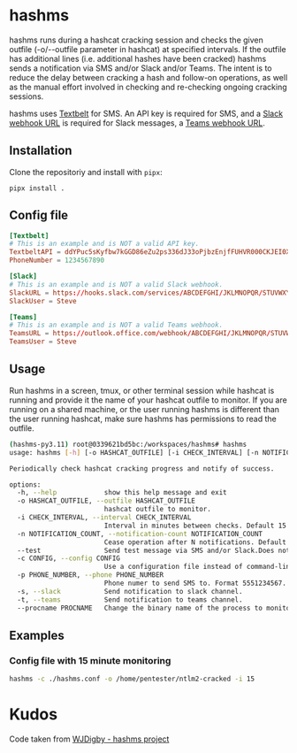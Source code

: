 # hashms

hashms runs during a hashcat cracking session and checks the given outfile (-o/--outfile parameter in hashcat) at specified intervals. If the outfile has additional lines (i.e. additional hashes have been cracked) hashms sends a notification via SMS and/or Slack and/or Teams. The intent is to reduce the delay between cracking a hash and follow-on operations, as well as the manual effort involved in checking and re-checking ongoing cracking sessions.

hashms uses [Textbelt](https://textbelt.com/) for SMS. An API key is required for SMS, and a [Slack webhook URL](https://api.slack.com/incoming-webhooks) is required for Slack messages, a 
[Teams webhook URL](https://learn.microsoft.com/en-us/microsoftteams/platform/webhooks-and-connectors/how-to/add-incoming-webhook?tabs=newteams%2Cdotnet).

## Installation

Clone the repositoriy and install with `pipx`:
```
pipx install .
```

## Config file
```conf
[Textbelt]
# This is an example and is NOT a valid API key.
TextbeltAPI = ddYPuc5sKyfbw7kGGD86eZu2ps336dJ33oPjbzEnjfFUHVR000CKJEI0XmpHGN22fg
PhoneNumber = 1234567890

[Slack]
# This is an example and is NOT a valid Slack webhook.
SlackURL = https://hooks.slack.com/services/ABCDEFGHI/JKLMNOPQR/STUVWXYZ1234567890ABCDEF
SlackUser = Steve                     

[Teams]
# This is an example and is NOT a valid Teams webhook.
TeamsURL = https://outlook.office.com/webhook/ABCDEFGHI/JKLMNOPQR/STUVWXYZ1234567890ABCDEF
TeamsUser = Steve
```

## Usage

Run hashms in a screen, tmux, or other terminal session while hashcat is running and provide it the name of your hashcat outfile to monitor. If you are running on a shared machine, or the user running hashms is different than the user running hashcat, make sure hashms has permissions to read the outfile. 

```bash
(hashms-py3.11) root@0339621bd5bc:/workspaces/hashms# hashms 
usage: hashms [-h] [-o HASHCAT_OUTFILE] [-i CHECK_INTERVAL] [-n NOTIFICATION_COUNT] [--test] [-c CONFIG] [-p PHONE_NUMBER] [-s] [-t] [--procname PROCNAME]

Periodically check hashcat cracking progress and notify of success.

options:
  -h, --help            show this help message and exit
  -o HASHCAT_OUTFILE, --outfile HASHCAT_OUTFILE
                        hashcat outfile to monitor.
  -i CHECK_INTERVAL, --interval CHECK_INTERVAL
                        Interval in minutes between checks. Default 15.
  -n NOTIFICATION_COUNT, --notification-count NOTIFICATION_COUNT
                        Cease operation after N notifications. Default 5.
  --test                Send test message via SMS and/or Slack.Does not count against notifications.
  -c CONFIG, --config CONFIG
                        Use a configuration file instead of command-line arguments.
  -p PHONE_NUMBER, --phone PHONE_NUMBER
                        Phone numer to send SMS to. Format 5551234567.
  -s, --slack           Send notification to slack channel.
  -t, --teams           Send notification to teams channel.
  --procname PROCNAME   Change the binary name of the process to monitor. Default is "hashcat".
```

## Examples
### Config file with 15 minute monitoring
```bash
hashms -c ./hashms.conf -o /home/pentester/ntlm2-cracked -i 15
```

# Kudos
Code taken from [WJDigby - hashms project](https://github.com/WJDigby/hashms)